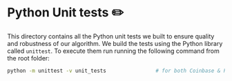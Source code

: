 # Python Unit tests :pencil2: 

This directory contains all the Python unit tests we built to ensure quality and robustness of our algorithm. We build the tests using the Python library called `unittest`. To execute them run running the following command from the root folder:

```bash
python -m unittest -v unit_tests                # for both Coinbase & Plaid
```